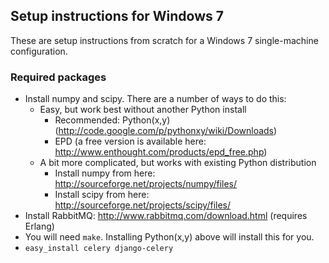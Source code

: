 ## Setup instructions for Windows 7

These are setup instructions from scratch for a Windows 7 single-machine configuration.

### Required packages

 * Install numpy and scipy. There are a number of ways to do this:
   * Easy, but work best without another Python install
     * Recommended: Python(x,y) (http://code.google.com/p/pythonxy/wiki/Downloads)
     * EPD (a free version is available here: http://www.enthought.com/products/epd_free.php)
   * A bit more complicated, but works with existing Python distribution
     * Install numpy from here: http://sourceforge.net/projects/numpy/files/
     * Install scipy from here: http://sourceforge.net/projects/scipy/files/
 * Install RabbitMQ: http://www.rabbitmq.com/download.html (requires Erlang)
 * You will need `make`. Installing Python(x,y) above will install this for you.
 * `easy_install celery django-celery`